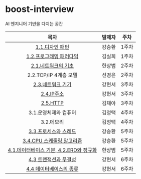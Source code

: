 # boost-interview
AI 엔지니어 기반을 다지는 공간  

|목차|발제자|주차|
|:--:|:--:|:--:|
|[1.1.디자인 패턴](./1장/1.1%20디자인패턴.md)|강승환|1주차|
|[1.2.프로그래밍 패러다임](./1장/1.2%20프로그래밍%20패러다임.md)|김실희|1주차|
|[2.1.네트워크의 기초](https://hsb422.tistory.com/entry/CS-%EB%84%A4%ED%8A%B8%EC%9B%8C%ED%81%AC)|한상범|2주차|
|2.2.TCP/IP 4계층 모델|선경은|2주차|
|[2.3.네트워크 기기](./2장/2.3%20네트워크%20기기.md)|강현서|3주차|
|[2.4.IP주소](./2장/2.4%20IP%20주소.md)|강현서|3주차|
|[2.5.HTTP](https://hi-cod.tistory.com/46)|김채아|3주차|
|3.1.운영체제와 컴퓨터|김정택|4주차|
|3.2.메모리|김정택|4주차|
|[3.3.프로세스와 스레드](./3장/3.3%20프로세스와%20스레드.md)|강승환|5주차|
|[3.4.CPU 스케줄링 알고리즘](3장/3.4%20CPU%20스케줄링%20알고리즘.md)|강승환|5주차|
|[4.1.데이터베이스 기본, 4.2.ERD와 정규화](https://hsb422.tistory.com/entry/%EB%B9%84-DB-ERD%EC%99%80-%EC%A0%95%EA%B7%9C%ED%99%94)|한상범|5주차|
|[4.3 트랜잭션과 무결성](./4장/4.3%20트랜잭션과%20무결성.md)|강현서|6주차|
|[4.4 데이터베이스의 종류](./4장/4.4%20데이터베이스의%20종류.md)|강현서|6주차|

